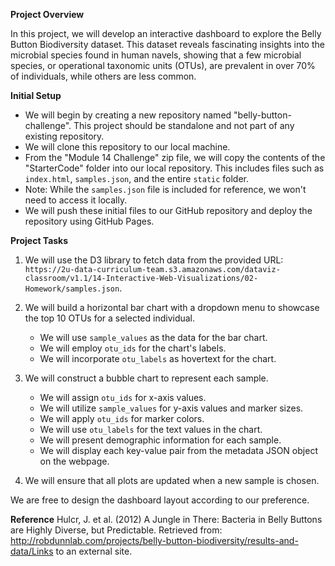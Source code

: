 **Project Overview**

In this project, we will develop an interactive dashboard to explore the Belly Button Biodiversity dataset. This dataset reveals fascinating insights into the microbial species found in human navels, showing that a few microbial species, or operational taxonomic units (OTUs), are prevalent in over 70% of individuals, while others are less common.

**Initial Setup**

- We will begin by creating a new repository named "belly-button-challenge". This project should be standalone and not part of any existing repository.
- We will clone this repository to our local machine.
- From the "Module 14 Challenge" zip file, we will copy the contents of the "StarterCode" folder into our local repository. This includes files such as `index.html`, `samples.json`, and the entire `static` folder.
- Note: While the `samples.json` file is included for reference, we won't need to access it locally.
- We will push these initial files to our GitHub repository and deploy the repository using GitHub Pages.

**Project Tasks**

1. We will use the D3 library to fetch data from the provided URL: `https://2u-data-curriculum-team.s3.amazonaws.com/dataviz-classroom/v1.1/14-Interactive-Web-Visualizations/02-Homework/samples.json`.

2. We will build a horizontal bar chart with a dropdown menu to showcase the top 10 OTUs for a selected individual. 
   - We will use `sample_values` as the data for the bar chart.
   - We will employ `otu_ids` for the chart's labels.
   - We will incorporate `otu_labels` as hovertext for the chart.

3. We will construct a bubble chart to represent each sample.
   - We will assign `otu_ids` for x-axis values.
   - We will utilize `sample_values` for y-axis values and marker sizes.
   - We will apply `otu_ids` for marker colors.
   - We will use `otu_labels` for the text values in the chart.
   - We will present demographic information for each sample.
   - We will display each key-value pair from the metadata JSON object on the webpage.

4. We will ensure that all plots are updated when a new sample is chosen.

We are free to design the dashboard layout according to our preference.

**Reference**
Hulcr, J. et al. (2012) A Jungle in There: Bacteria in Belly Buttons are Highly Diverse, but Predictable. Retrieved from: http://robdunnlab.com/projects/belly-button-biodiversity/results-and-data/Links to an external site.
